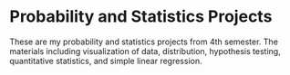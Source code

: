 # Probability and Statistics Projects
These are my probability and statistics projects from 4th semester. The materials including visualization of data, distribution, hypothesis testing, quantitative statistics, and simple linear regression.
